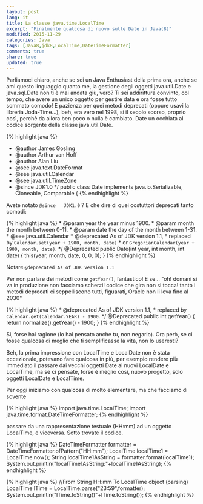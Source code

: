 ```yaml
---
layout: post
lang: it
title: La classe java.time.LocalTime 
excerpt: "Finalmente qualcosa di nuovo sulle Date in Java(8)"
modified: 2015-11-29
categories: Java
tags: [Java8,jdk8,LocalTime,DateTimeFormatter]
comments: true
share: true
updated: true
---
```


Parliamoci chiaro, anche se sei un Java Enthusiast della prima ora, anche se ami questo linguaggio quanto me,
la gestione degli oggetti java.util.Date e java.sql.Date non ti è mai andata giù, vero? Ti sei addirittura convinto, col tempo,
che avere un unico oggetto per gestire data e ora fosse tutto sommato comodo! E pazienza per quei metodi deprecati 
(oppure usavi la libreria Joda-Time...), beh, era vero nel 1998, si il secolo scorso, proprio così,
perchè da allora ben poco o nulla è cambiato. Date un occhiata al codice sorgente della classe java.util.Date.

{% highlight java %}
 * @author  James Gosling
 * @author  Arthur van Hoff
 * @author  Alan Liu
 * @see     java.text.DateFormat
 * @see     java.util.Calendar
 * @see     java.util.TimeZone
 * @since   JDK1.0
 */
public class Date implements java.io.Serializable, Cloneable, Comparable<Date> { 
{% endhighlight %}

Avete notato `@since   JDK1.0` ?
E che dire di quei costuttori deprecati tanto comodi:

{% highlight java %}
     * @param   year    the year minus 1900.
     * @param   month   the month between 0-11.
     * @param   date    the day of the month between 1-31.
     * @see     java.util.Calendar
     * @deprecated As of JDK version 1.1,
     * replaced by <code>Calendar.set(year + 1900, month, date)</code>
     * or <code>GregorianCalendar(year + 1900, month, date)</code>.
     */
    @Deprecated
    public Date(int year, int month, int date) {
        this(year, month, date, 0, 0, 0);
    }
{% endhighlight %}

Notare `@deprecated As of JDK version 1.1`

Per non parlare dei metodi come  `getYear()`, fantastico! E se... "oh! domani si va in produzione non facciamo scherzi! codice che 
gira non si tocca! tanto i metodi deprecati ci seppelliscono tutti, figuarati, Oracle non li leva fino al 2030"

{% highlight java %}
     * @deprecated As of JDK version 1.1,
     * replaced by <code>Calendar.get(Calendar.YEAR) - 1900</code>.
     */
    @Deprecated
    public int getYear() {
        return normalize().getYear() - 1900;
    }
{% endhighlight %}

Si, forse hai ragione (lo hai pensato anche tu, non negarlo). Ora però, se ci fosse qualcosa di meglio che
ti semplificasse la vita, non lo useresti? 

Beh, la prima impressione con LocalTime e LocalDate non è stata eccezionale, potevano fare qualcosa in più, per esempio rendere
più immediato il passare dai vecchi oggetti Date ai nuovi LocalDate e LocalTime, ma se ci pensate, forse è meglio così, 
nuovo progetto, solo oggetti LocalDate e LocalTime.

Per oggi iniziamo con qualcosa di molto elementare, ma che facciamo di sovente

{% highlight java %}
import java.time.LocalTime;
import java.time.format.DateTimeFormatter;
{% endhighlight %}

passare da una rappresentazione testuale (HH:mm) ad un
oggetto LocalTime, e viceversa. Sotto trovate il codice. 

{% highlight java %}
DateTimeFormatter formatter = DateTimeFormatter.ofPattern("HH:mm");
LocalTime localTime1 = LocalTime.now();
String localTime1AsString = formatter.format(localTime1);        
System.out.println("localTime1AsString:"+localTime1AsString);
{% endhighlight %}
        
{% highlight java %}
//From String HH:mm To LocalTime object (parsing)
LocalTime lTime = LocalTime.parse("23:59",formatter);
System.out.println("lTime.toString()"+lTime.toString());
{% endhighlight %}

